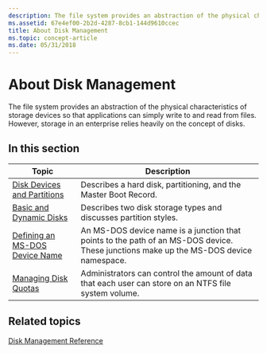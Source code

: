 ```yaml
---
description: The file system provides an abstraction of the physical characteristics of storage devices so that applications can simply write to and read from files. However, storage in an enterprise relies heavily on the concept of disks.
ms.assetid: 67e4ef00-2b2d-4287-8cb1-144d9610ccec
title: About Disk Management
ms.topic: concept-article
ms.date: 05/31/2018
---
```


# About Disk Management

The file system provides an abstraction of the physical characteristics of storage devices so that applications can simply write to and read from files. However, storage in an enterprise relies heavily on the concept of disks.

## In this section



| Topic                                                                           | Description                                                                                                                                      |
|---------------------------------------------------------------------------------|--------------------------------------------------------------------------------------------------------------------------------------------------|
| [Disk Devices and Partitions](disk-devices-and-partitions.md)<br/>       | Describes a hard disk, partitioning, and the Master Boot Record.<br/>                                                                      |
| [Basic and Dynamic Disks](basic-and-dynamic-disks.md)<br/>               | Describes two disk storage types and discusses partition styles.<br/>                                                                      |
| [Defining an MS-DOS Device Name](defining-an-ms-dos-device-name.md)<br/> | An MS-DOS device name is a junction that points to the path of an MS-DOS device. These junctions make up the MS-DOS device namespace.<br/> |
| [Managing Disk Quotas](managing-disk-quotas.md)<br/>                     | Administrators can control the amount of data that each user can store on an NTFS file system volume.<br/>                                 |



 

## Related topics

<dl> <dt>

[Disk Management Reference](disk-management-reference.md)
</dt> </dl>

 

 





